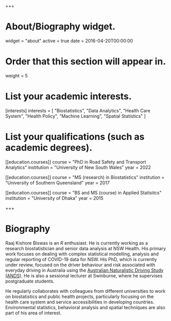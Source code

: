 +++
# About/Biography widget.
widget = "about"
active = true
date = 2016-04-20T00:00:00

# Order that this section will appear in.
weight = 5

# List your academic interests.
[interests]
  interests = [
    "Biostatistics",
    "Data Analytics",
    "Health Care System",
    "Health Policy",
    "Machine Learning",
    "Spatial Statistics"
  ]

# List your qualifications (such as academic degrees).
[[education.courses]]
  course = "PhD in Road Safety and Transport Analytics"
  institution = "University of New South Wales"
  year = 2022

[[education.courses]]
  course = "MS (research) in Biostatistics"
  institution = "University of Southern Queensland"
  year = 2017

[[education.courses]]
  course = "BS and MS (course) in Applied Statisitcs"
  institution = "University of Dhaka"
  year = 2015
 
+++

# Biography

Raaj Kishore Biswas is an _R_ enthusiast. He is currently working as a research biostatistician and senior data analysis at NSW Health. His primary work focuses on dealing with complex statistical modelling, analysis and regular reporting of COVID-19 data for NSW. His PhD, which is currently under review, focused on the driver behaviour and risk associated with everyday driving in Australia using the <a href="http://www.ands.unsw.edu.au/"> Australian Naturalistic Driving Study (ANDS)</a>. He is also a sessional lecturer at Swinburne, where he supervises postgraduate students.


He regularly collaborates with colleagues from different universities to work on biostatistics and public health projects, particularly focusing on the health care system and service accessibilities in developing countries. Environmental statistics, behavioral analysis and spatial techniques are also part of his area of interest.
   



